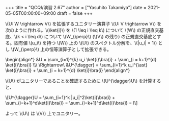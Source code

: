 +++
title = "QCQI/演習 2.67"
author = ["Yasuhito Takamiya"]
date = 2021-05-05T00:00:00+09:00
draft = false
+++

\\(U: W \rightarrow V\\) を拡張するユニタリー演算子 \\(U: V \rightarrow V\\) を次のように作れる。\\(\ket{i}\\) を \\(1 \leq i \leq k\\) について \\(W\\) の正規直交基底、\\(k < i \leq d\\) について \\(W\_{\perp}\\) (\\(V\\) の残り) の正規直交基底とする。固有値 \\(u\_i\\) を持つ \\(W\\) 上の \\(U\\) のスペクトル分解を、\\(|u\_i| = 1\\) とし \\(W\_{\perp}\\) 上の恒等演算子として拡張できる。

\begin{align\*}
  &U = \sum\_{i=1}^{k} u\_i \ket{i}\bra{i} + \sum\_{i = k+1}^{d} \ket{i}\bra{i} \\\\\\
  \Rightarrow\ &U^{\dagger} = \sum\_{i=1}^k u\_i^{\ast} \ket{i}\bra{i} + \sum\_{i = k+1}^{d} \ket{i}\bra{i}
\end{align\*}

\\(U\\) がユニタリーであることを確認するために \\(U^{\dagger}U\\) を計算すると、

\\[U^{\dagger}U = \sum\_{i=1}^k |u\_i|^2\ket{i}\bra{i} + \sum\_{i=k+1}^d\ket{i}\bra{i} = \sum\_{i=k+1}^d\ket{i}\bra{i} = I\\]

よって \\(U\\) は \\(V\\) 上でユニタリー。
